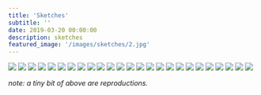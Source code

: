 ```yaml
---
title: 'Sketches'
subtitle: ''
date: 2019-03-20 00:00:00
description: sketches
featured_image: '/images/sketches/2.jpg'
---
```


<div class="gallery" data-columns="3">
	<img src="/images/sketch/1.jpg">
	<img src="/images/sketch/2.jpg">
	<img src="/images/sketch/3.jpg">
	<img src="/images/sketch/4.jpg">
	<img src="/images/sketch/5.jpg">
	<img src="/images/sketch/6.jpg">
	<img src="/images/sketch/7.jpg">
	<img src="/images/sketch/8.jpg">
	<img src="/images/sketch/9.jpg">
	<img src="/images/sketch/10.jpg">
	<img src="/images/sketch/11.jpg">
	<img src="/images/sketch/12.jpeg">
	<img src="/images/sketch/13.jpg">
	<img src="/images/sketch/14.jpg">
	<img src="/images/sketch/15.jpg">
	<img src="/images/sketch/16.jpg">
	<img src="/images/sketch/16.2.jpg">
	<img src="/images/sketch/17.jpg">
	<img src="/images/sketch/18.jpg">
	<img src="/images/sketch/19.jpg">
	<img src="/images/sketch/20.jpg">
	<img src="/images/sketch/21.jpg">
	<img src="/images/sketch/22.jpg">
	<img src="/images/sketch/23.jpg">
	<img src="/images/sketch/24.jpg">
</div>

*note: a tiny bit of above are reproductions.*

